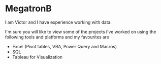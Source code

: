 # MegatronB
I am Victor and I have experience working with data. 

I'm sure you will like to view some of the projects i've worked on using the following tools and platforms and my favourites are 

* Excel (Pivot tables, VBA, Power Query and Macros)
* SQL
* Tableau for Visualization


